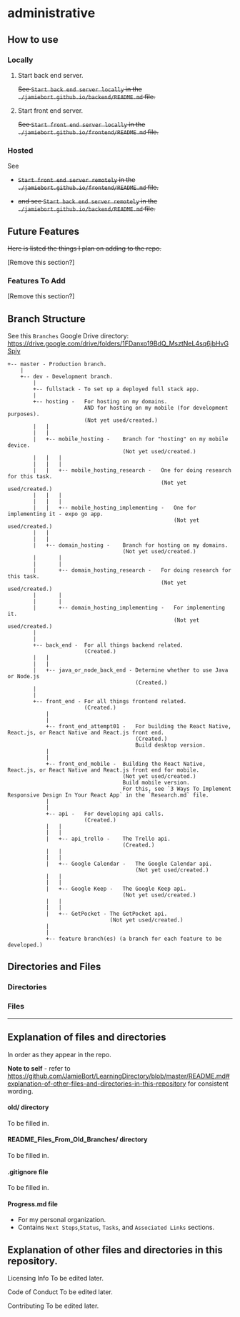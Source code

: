 # administrative

## How to use

### Locally

1. Start back end server.

   ~~See `Start back end server locally` in the `./jamiebort.github.io/backend/README.md` file.~~

2. Start front end server.

   ~~See `Start front end server locally` in the `./jamiebort.github.io/frontend/README.md` file.~~

### Hosted

See

- ~~`Start front end server remotely` in the `./jamiebort.github.io/frontend/README.md` file.~~

- ~~and see `Start back end server remotely` in the `./jamiebort.github.io/backend/README.md` file.~~

## Future Features

~~Here is listed the things I plan on adding to the repo.~~

[Remove this section?]

### Features To Add

[Remove this section?]

## Branch Structure

See this `Branches` Google Drive directory: https://drive.google.com/drive/folders/1FDanxo19BdQ_MsztNeL4sq6jbHvGSpiy

```
+-- master - Production branch.
    |
    +-- dev - Development branch.
        |
        +-- fullstack - To set up a deployed full stack app.
        |
        +-- hosting -   For hosting on my domains.
                        AND for hosting on my mobile (for development purposes).
                        (Not yet used/created.)
        |   |
        |   |
        |   +-- mobile_hosting -    Branch for "hosting" on my mobile device.
                                    (Not yet used/created.)
        |   |   |
        |   |   |
        |   |   +-- mobile_hosting_research -   One for doing research for this task.
                                                (Not yet used/created.)
        |   |   |
        |   |   |
        |   |   +-- mobile_hosting_implementing -   One for implementing it - expo go app.
                                                    (Not yet used/created.)
        |   |
        |   |
        |   +-- domain_hosting -    Branch for hosting on my domains.
                                    (Not yet used/created.)
        |       |
        |       |
        |       +-- domain_hosting_research -   For doing research for this task.
                                                (Not yet used/created.)
        |       |
        |       |
        |       +-- domain_hosting_implementing -   For implementing it.
                                                    (Not yet used/created.)
        |
        |
        +-- back_end -  For all things backend related.
                        (Created.)
        |   |
        |   |
        |   +-- java_or_node_back_end - Determine whether to use Java or Node.js
                                        (Created.)
        |
        |
        +-- front_end - For all things frontend related.
                        (Created.)
            |
            |
            +-- front_end_attempt01 -   For building the React Native, React.js, or React Native and React.js front end.
                                        (Created.)
                                        Build desktop version.
            |
            |
            +-- front_end_mobile -  Building the React Native, React.js, or React Native and React.js front end for mobile.
                                    (Not yet used/created.)
                                    Build mobile version.
                                    For this, see `3 Ways To Implement Responsive Design In Your React App` in the `Research.md` file.
            |
            |
            +-- api -   For developing api calls.
                        (Created.)
            |   |
            |   |
            |   +-- api_trello -    The Trello api.
                                    (Created.)
            |   |
            |   |
            |   +-- Google Calendar -   The Google Calendar api.
                                        (Not yet used/created.)
            |   |
            |   |
            |   +-- Google Keep -   The Google Keep api.
                                    (Not yet used/created.)
            |   |
            |   |
            |   +-- GetPocket - The GetPocket api.
                                (Not yet used/created.)
            |
            |
            +-- feature branch(es) (a branch for each feature to be developed.)
```

## Directories and Files

### Directories

### Files

---

## Explanation of files and directories

In order as they appear in the repo.

**Note to self** - refer to https://github.com/JamieBort/LearningDirectory/blob/master/README.md#explanation-of-other-files-and-directories-in-this-repository for consistent wording.

#### old/ directory

To be filled in.

#### README_Files_From_Old_Branches/ directory

To be filled in.

#### .gitignore file

To be filled in.

#### Progress.md file

- For my personal organization.
- Contains `Next Steps`,`Status`, `Tasks`, and `Associated Links` sections.

## Explanation of other files and directories in this repository.

Licensing Info
To be edited later.

Code of Conduct
To be edited later.

Contributing
To be edited later.
